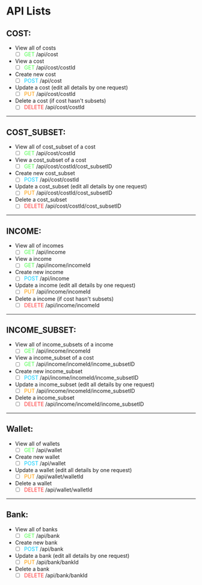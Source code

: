 
# API Lists

## COST: 
- View all of costs
    - [ ] <font style="color:#4dff4d">GET</font> /api/cost
- View a cost
    - [ ] <font style="color:#4dff4d">GET</font> /api/cost/costId
- Create new cost
    - [ ] <font style="color:#00ccff">POST</font> /api/cost
- Update a cost (edit all details by one request)
    - [ ] <font style="color:#ff9900">PUT</font> /api/cost/costId
- Delete a cost (if cost hasn't subsets)
    - [ ] <font style="color:#ff3333">DELETE</font> /api/cost/costId
---
## COST_SUBSET: 
- View all of cost_subset of a cost
    - [ ] <font style="color:#4dff4d">GET</font> /api/cost/costId
- View a cost_subset of a cost
    - [ ] <font style="color:#4dff4d">GET</font> /api/cost/costId/cost_subsetID
- Create new cost_subset
    - [ ] <font style="color:#00ccff">POST</font> /api/cost/costId
- Update a cost_subset (edit all details by one request)
    - [ ] <font style="color:#ff9900">PUT</font> /api/cost/costId/cost_subsetID
- Delete a cost_subset
    - [ ] <font style="color:#ff3333">DELETE</font> /api/cost/costId/cost_subsetID
---
## INCOME: 
- View all of incomes
    - [ ] <font style="color:#4dff4d">GET</font> /api/income
- View a income
    - [ ] <font style="color:#4dff4d">GET</font> /api/income/incomeId
- Create new income
    - [ ] <font style="color:#00ccff">POST</font> /api/income
- Update a income (edit all details by one request)
    - [ ] <font style="color:#ff9900">PUT</font> /api/income/incomeId
- Delete a income (if cost hasn't subsets)
    - [ ] <font style="color:#ff3333">DELETE</font> /api/income/incomeId
---
## INCOME_SUBSET: 
- View all of income_subsets of a income
    - [ ] <font style="color:#4dff4d">GET</font> /api/income/incomeId
- View a income_subset of a cost
    - [ ] <font style="color:#4dff4d">GET</font> /api/income/incomeId/income_subsetID
- Create new income_subset
    - [ ] <font style="color:#00ccff">POST</font> /api/income/incomeId/income_subsetID
- Update a income_subset (edit all details by one request)
    - [ ] <font style="color:#ff9900">PUT</font> /api/income/incomeId/income_subsetID
- Delete a income_subset
    - [ ] <font style="color:#ff3333">DELETE</font> /api/income/incomeId/income_subsetID
---
## Wallet: 
- View all of wallets
    - [ ] <font style="color:#4dff4d">GET</font> /api/wallet 
- Create new wallet
    - [ ] <font style="color:#00ccff">POST</font> /api/wallet
- Update a wallet (edit all details by one request)
    - [ ] <font style="color:#ff9900">PUT</font> /api/wallet/walletId
- Delete a wallet
    - [ ] <font style="color:#ff3333">DELETE</font> /api/wallet/walletId
---
## Bank: 
- View all of banks
    - [ ] <font style="color:#4dff4d">GET</font> /api/bank 
- Create new bank
    - [ ] <font style="color:#00ccff">POST</font> /api/bank
- Update a bank (edit all details by one request)
    - [ ] <font style="color:#ff9900">PUT</font> /api/bank/bankId
- Delete a bank
    - [ ] <font style="color:#ff3333">DELETE</font> /api/bank/bankId